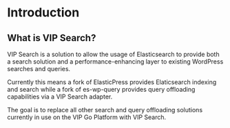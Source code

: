 # Introduction

## What is VIP Search?

VIP Search is a solution to allow the usage of Elasticsearch to provide both a search solution and a performance-enhancing layer to existing WordPress searches and queries.

Currently this means a fork of ElasticPress provides Elaticsearch indexing and search while a fork of es-wp-query provides query offloading capabilities via a VIP Search adapter.

The goal is to replace all other search and query offloading solutions currently in use on the VIP Go Platform with VIP Search.
